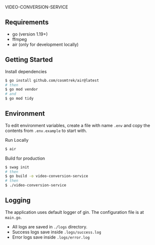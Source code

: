 VIDEO-CONVERSION-SERVICE

## Requirements

- go (version 1.19+)
- ffmpeg
- air (only for development locally)

## Getting Started

Install dependencies

```bash
$ go install github.com/cosmtrek/air@latest
# then
$ go mod vendor
# and
$ go mod tidy
```

## Environment

To edit environment variables, create a file with name `.env` and copy the contents from `.env.example` to start with.

Run Locally

```bash
$ air
```

Build for production

```bash
$ swag init
# then
$ go build -o video-conversion-service
# then
$ ./video-conversion-service
```

## Logging

The application uses default logger of gin. The configuration file is at `main.go`.

* All logs are saved in `./logs` directory.
* Success logs save inside `.logs/success.log`
* Error logs save inside `.logs/error.log`